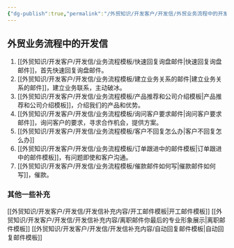 ```yaml
---
{"dg-publish":true,"permalink":"/外贸知识/开发客户/开发信/外贸业务流程中的开发信/","tags":["索引"]}
---
```



## 外贸业务流程中的开发信

1. [[外贸知识/开发客户/开发信/业务流程模板/快速回复询盘邮件\|快速回复询盘邮件]]，首先快速回复询盘邮件。
2. [[外贸知识/开发客户/开发信/业务流程模板/建立业务关系的邮件\|建立业务关系的邮件]]，建立业务联系，主动破冰。
3. [[外贸知识/开发客户/开发信/业务流程模板/产品推荐和公司介绍模板\|产品推荐和公司介绍模板]]，介绍我们的产品和优势。
4. [[外贸知识/开发客户/开发信/业务流程模板/询问客户要求邮件\|询问客户要求邮件]]，询问客户的要求，寻求合作机会，提供方案。
5. [[外贸知识/开发客户/开发信/业务流程模板/客户不回复怎么办\|客户不回复怎么办]]
6. [[外贸知识/开发客户/开发信/业务流程模板/订单跟进中的邮件模板\|订单跟进中的邮件模板]]，有问题即使和客户沟通。
7. [[外贸知识/开发客户/开发信/业务流程模板/催款邮件如何写\|催款邮件如何写]]，催款。


### 其他一些补充

[[外贸知识/开发客户/开发信/开发信补充内容/开工邮件模板\|开工邮件模板]]
[[外贸知识/开发客户/开发信/开发信补充内容/离职邮件你最后的专业形象展示\|离职邮件模板]]
[[外贸知识/开发客户/开发信/开发信补充内容/自动回复邮件模板\|自动回复邮件模板]]
